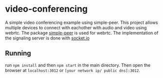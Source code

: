 # video-conferencing
A simple video conferencing example using simple-peer.
This project allows multiple devices to connect with eachother with audio and video using webrtc.
The package [simple-peer](https://github.com/feross/simple-peer) is used for webrtc.
The implementation of the signaling server is done with [socket.io](https://socket.io/)

## Running
run `npm install` and then `npm start` in the main directory.
Then open the browser at `localhost:3012` or `[your network ip/ public dns]:3012`.
